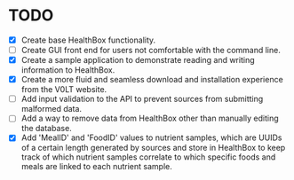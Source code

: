 # TODO
- [x] Create base HealthBox functionality.
- [ ] Create GUI front end for users not comfortable with the command line.
- [x] Create a sample application to demonstrate reading and writing information to HealthBox.
- [x] Create a more fluid and seamless download and installation experience from the V0LT website.
- [ ] Add input validation to the API to prevent sources from submitting malformed data.
- [ ] Add a way to remove data from HealthBox other than manually editing the database.
- [x] Add 'MealID' and 'FoodID' values to nutrient samples, which are UUIDs of a certain length generated by sources and store in HealthBox to keep track of which nutrient samples correlate to which specific foods and meals are linked to each nutrient sample.
